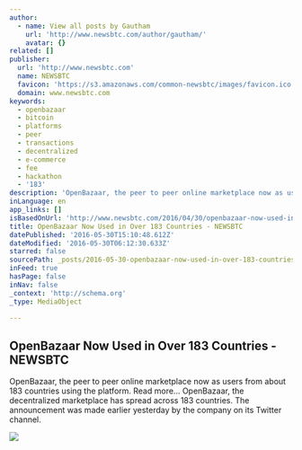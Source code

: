 ```yaml
---
author:
  - name: View all posts by Gautham
    url: 'http://www.newsbtc.com/author/gautham/'
    avatar: {}
related: []
publisher:
  url: 'http://www.newsbtc.com'
  name: NEWSBTC
  favicon: 'https://s3.amazonaws.com/common-newsbtc/images/favicon.ico'
  domain: www.newsbtc.com
keywords:
  - openbazaar
  - bitcoin
  - platforms
  - peer
  - transactions
  - decentralized
  - e-commerce
  - fee
  - hackathon
  - '183'
description: 'OpenBazaar, the peer to peer online marketplace now as users from about 183 countries using the platform. Read more... OpenBazaar, the decentralized marketplace has spread across 183 countries. The announcement was made earlier yesterday by the company on its Twitter channel.'
inLanguage: en
app_links: []
isBasedOnUrl: 'http://www.newsbtc.com/2016/04/30/openbazaar-now-used-in-over-183-countries/'
title: OpenBazaar Now Used in Over 183 Countries - NEWSBTC
datePublished: '2016-05-30T15:10:48.612Z'
dateModified: '2016-05-30T06:12:30.633Z'
starred: false
sourcePath: _posts/2016-05-30-openbazaar-now-used-in-over-183-countries-newsbtc.md
inFeed: true
hasPage: false
inNav: false
_context: 'http://schema.org'
_type: MediaObject

---
```

<article style=""><h1>OpenBazaar Now Used in Over 183 Countries - NEWSBTC</h1><p>OpenBazaar, the peer to peer online marketplace now as users from about 183 countries using the platform. Read more... OpenBazaar, the decentralized marketplace has spread across 183 countries. The announcement was made earlier yesterday by the company on its Twitter channel.</p><img src="http://s3.amazonaws.com/main-newsbtc-images/2016/04/30193124/OBCover.jpg" /></article>